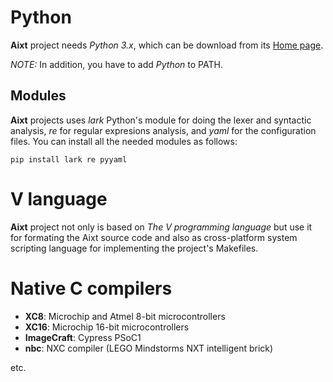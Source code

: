 # Python
**Aixt** project needs _Python 3.x_, which can be download from its [Home page](https://www.python.org/downloads/).

_NOTE:_ In addition, you have to add _Python_ to PATH.

## Modules

**Aixt** projects uses _lark_ Python's module for doing the lexer and syntactic analysis, _re_ for regular expresions analysis, and _yaml_ for the configuration files. You can install all the needed modules as follows: 
```
pip install lark re pyyaml
```

# V language
**Aixt** project not only is based on _The V programming language_ but use it for formating the Aixt source code and also as cross-platform system scripting language for implementing the project's Makefiles.


# Native C compilers
- **XC8**: Microchip and Atmel 8-bit microcontrollers
- **XC16**: Microchip 16-bit microcontrollers
- **ImageCraft**: Cypress PSoC1
- **nbc**: NXC compiler (LEGO Mindstorms NXT intelligent brick)
  
etc.
